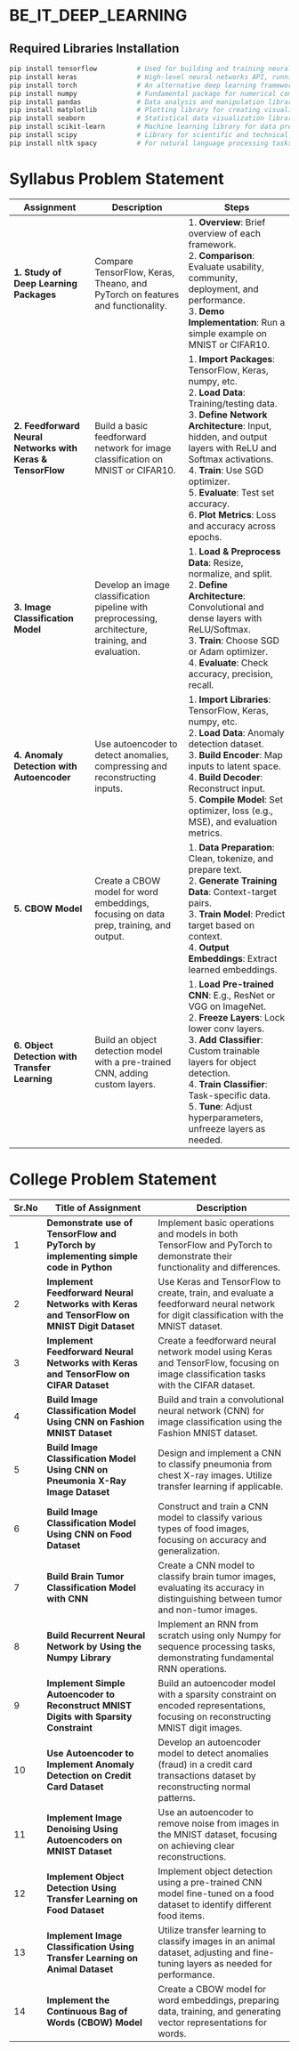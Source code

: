 # BE_IT_DEEP_LEARNING

## Required Libraries Installation

```bash
pip install tensorflow          # Used for building and training neural networks.
pip install keras               # High-level neural networks API, running on top of TensorFlow.
pip install torch               # An alternative deep learning framework.
pip install numpy               # Fundamental package for numerical computations in Python.
pip install pandas              # Data analysis and manipulation library.
pip install matplotlib          # Plotting library for creating visualizations.
pip install seaborn             # Statistical data visualization library based on Matplotlib.
pip install scikit-learn        # Machine learning library for data preprocessing and evaluation.
pip install scipy               # Library for scientific and technical computing.
pip install nltk spacy          # For natural language processing tasks.
```

# Syllabus Problem Statement

| Assignment | Description | Steps |
|------------|-------------|-------|
| **1. Study of Deep Learning Packages** | Compare TensorFlow, Keras, Theano, and PyTorch on features and functionality. | 1. **Overview**: Brief overview of each framework. <br> 2. **Comparison**: Evaluate usability, community, deployment, and performance. <br> 3. **Demo Implementation**: Run a simple example on MNIST or CIFAR10. |
| **2. Feedforward Neural Networks with Keras & TensorFlow** | Build a basic feedforward network for image classification on MNIST or CIFAR10. | 1. **Import Packages**: TensorFlow, Keras, numpy, etc. <br> 2. **Load Data**: Training/testing data. <br> 3. **Define Network Architecture**: Input, hidden, and output layers with ReLU and Softmax activations. <br> 4. **Train**: Use SGD optimizer. <br> 5. **Evaluate**: Test set accuracy. <br> 6. **Plot Metrics**: Loss and accuracy across epochs. |
| **3. Image Classification Model** | Develop an image classification pipeline with preprocessing, architecture, training, and evaluation. | 1. **Load & Preprocess Data**: Resize, normalize, and split. <br> 2. **Define Architecture**: Convolutional and dense layers with ReLU/Softmax. <br> 3. **Train**: Choose SGD or Adam optimizer. <br> 4. **Evaluate**: Check accuracy, precision, recall. |
| **4. Anomaly Detection with Autoencoder** | Use autoencoder to detect anomalies, compressing and reconstructing inputs. | 1. **Import Libraries**: TensorFlow, Keras, numpy, etc. <br> 2. **Load Data**: Anomaly detection dataset. <br> 3. **Build Encoder**: Map inputs to latent space. <br> 4. **Build Decoder**: Reconstruct input. <br> 5. **Compile Model**: Set optimizer, loss (e.g., MSE), and evaluation metrics. |
| **5. CBOW Model** | Create a CBOW model for word embeddings, focusing on data prep, training, and output. | 1. **Data Preparation**: Clean, tokenize, and prepare text. <br> 2. **Generate Training Data**: Context-target pairs. <br> 3. **Train Model**: Predict target based on context. <br> 4. **Output Embeddings**: Extract learned embeddings. |
| **6. Object Detection with Transfer Learning** | Build an object detection model with a pre-trained CNN, adding custom layers. | 1. **Load Pre-trained CNN**: E.g., ResNet or VGG on ImageNet. <br> 2. **Freeze Layers**: Lock lower conv layers. <br> 3. **Add Classifier**: Custom trainable layers for object detection. <br> 4. **Train Classifier**: Task-specific data. <br> 5. **Tune**: Adjust hyperparameters, unfreeze layers as needed. |



# College Problem Statement

| Sr.No | Title of Assignment | Description |
|-------|----------------------|-------------|
| 1 | **Demonstrate use of TensorFlow and PyTorch by implementing simple code in Python** | Implement basic operations and models in both TensorFlow and PyTorch to demonstrate their functionality and differences. |
| 2 | **Implement Feedforward Neural Networks with Keras and TensorFlow on MNIST Digit Dataset** | Use Keras and TensorFlow to create, train, and evaluate a feedforward neural network for digit classification with the MNIST dataset. |
| 3 | **Implement Feedforward Neural Networks with Keras and TensorFlow on CIFAR Dataset** | Create a feedforward neural network model using Keras and TensorFlow, focusing on image classification tasks with the CIFAR dataset. |
| 4 | **Build Image Classification Model Using CNN on Fashion MNIST Dataset** | Build and train a convolutional neural network (CNN) for image classification using the Fashion MNIST dataset. |
| 5 | **Build Image Classification Model Using CNN on Pneumonia X-Ray Image Dataset** | Design and implement a CNN to classify pneumonia from chest X-ray images. Utilize transfer learning if applicable. |
| 6 | **Build Image Classification Model Using CNN on Food Dataset** | Construct and train a CNN model to classify various types of food images, focusing on accuracy and generalization. |
| 7 | **Build Brain Tumor Classification Model with CNN** | Create a CNN model to classify brain tumor images, evaluating its accuracy in distinguishing between tumor and non-tumor images. |
| 8 | **Build Recurrent Neural Network by Using the Numpy Library** | Implement an RNN from scratch using only Numpy for sequence processing tasks, demonstrating fundamental RNN operations. |
| 9 | **Implement Simple Autoencoder to Reconstruct MNIST Digits with Sparsity Constraint** | Build an autoencoder model with a sparsity constraint on encoded representations, focusing on reconstructing MNIST digit images. |
| 10 | **Use Autoencoder to Implement Anomaly Detection on Credit Card Dataset** | Develop an autoencoder model to detect anomalies (fraud) in a credit card transactions dataset by reconstructing normal patterns. |
| 11 | **Implement Image Denoising Using Autoencoders on MNIST Dataset** | Use an autoencoder to remove noise from images in the MNIST dataset, focusing on achieving clear reconstructions. |
| 12 | **Implement Object Detection Using Transfer Learning on Food Dataset** | Implement object detection using a pre-trained CNN model fine-tuned on a food dataset to identify different food items. |
| 13 | **Implement Image Classification Using Transfer Learning on Animal Dataset** | Utilize transfer learning to classify images in an animal dataset, adjusting and fine-tuning layers as needed for performance. |
| 14 | **Implement the Continuous Bag of Words (CBOW) Model** | Create a CBOW model for word embeddings, preparing data, training, and generating vector representations for words. |
